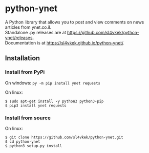 # python-ynet
A Python library that allows you to post and view comments on news articles from ynet.co.il. <br />
Standalone .py releases are at https://github.com/sl4vkek/python-ynet/releases. <br />
Documentation is at https://sl4vkek.github.io/python-ynet/.
## Installation
### Install from PyPi
On windows: `py -m pip install ynet requests` <br/>

On linux: <br/>
```
$ sudo apt-get install -y python3 python3-pip
$ pip3 install ynet requests
```
### Install from source 
On linux: <br/>
```
$ git clone https://github.com/sl4vkek/python-ynet.git
$ cd python-ynet
$ python3 setup.py install
